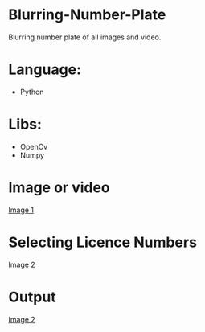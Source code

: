 # Blurring-Number-Plate
Blurring number plate of all images and video.


# Language:
  * Python
  
# Libs:
  * OpenCv
  * Numpy
  
# Image or video
[Image 1](https://github.com/ranjitkathiriya/Blurring-Number-Plate/blob/master/bin/download.png)

# Selecting Licence Numbers
[Image 2](https://github.com/ranjitkathiriya/Blurring-Number-Plate/blob/master/bin/download_1.png)

# Output
[Image 2](https://github.com/ranjitkathiriya/Blurring-Number-Plate/blob/master/bin/download_3.png)
